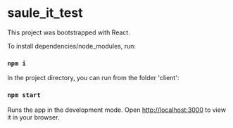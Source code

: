 # saule_it_test

This project was bootstrapped with React.

To install dependencies/node_modules, run:

### `npm i`

In the project directory, you can run from the folder 'client':

### `npm start`

Runs the app in the development mode.
Open [http://localhost:3000](http://localhost:3000) to view it in your browser.
